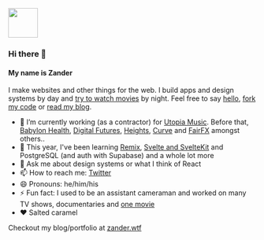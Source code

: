 <img src="https://avatars.githubusercontent.com/u/64883?s=400&u=60f027f010d32ccfb57ad8fd57c510efdedaa8e6&v=4&w=200" width="60" />

### Hi there 👋

#### My name is Zander

I make websites and other things for the web. I build apps and design systems by day and [try to watch movies](https://letterboxd.com/MrMartineau/) by night. Feel free to say [hello](https://twitter.com/mrmartineau), [fork my code](https://github.com/mrmartineau/) or [read my blog](https://zander.wtf/blog).

- 🔭 I’m currently working (as a contractor) for [Utopia Music](https://utopiamusic.com/). Before that, [Babylon Health](https://www.babylonhealth.com), [Digital Futures](https://digitalfutures.com), [Heights](https://yourheights.com), [Curve](https://www.curve.com/en-gb/) and [FairFX](https://fairfx.com) amongst others..
- 🌱 This year, I've been learning [Remix](https://remix.run), [Svelte and SvelteKit](https://svelte.dev) and PostgreSQL (and auth with Supabase) and a whole lot more
- 💬 Ask me about design systems or what I think of React
- 📫 How to reach me: [Twitter](https://twitter.com/mrmartineau)
- 😄 Pronouns: he/him/his
- ⚡ Fun fact: I used to be an assistant cameraman and worked on many TV shows, documentaries and [one movie](https://letterboxd.com/film/scenes-of-a-sexual-nature/)
- ❤️ Salted caramel

Checkout my blog/portfolio at [zander.wtf](https://zander.wtf)

